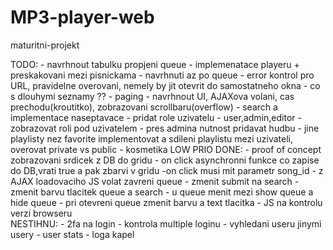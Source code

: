 # MP3-player-web
 maturitni-projekt

 TODO:
    - navrhnout tabulku propjeni queue
        - implemenatace playeru + preskakovani mezi pisnickama - navrhnuti az po queue
    - error kontrol pro URL, pravidelne overovani, nemely by jit otevrit do samostatneho okna
    - co s dlouhymi seznamy ?? - paging
    - navrhnout UI, AJAXova volani, cas prechodu(kroutitko), zobrazovani scrollbaru(overflow)
    - search a implementace naseptavace
    - pridat role uzivatelu - user,admin,editor - zobrazovat roli pod uzivatelem
                                                - pres admina nutnost pridavat hudbu
    - jine playlisty nez favorite implementovat a sdileni playlistu mezi uzivateli, overovat private vs public
    - kosmetika LOW PRIO
DONE:
    - proof of concept zobrazovani srdicek z DB do gridu
    - on click asynchronni funkce co zapise do DB,vrati true a pak zbarvi v gridu
        -on click musi mit parametr song_id
    - z AJAX loadovaciho JS volat zavreni queue 
    - zmenit submit na search
    - zmenit barvu tlacitek queue a search
    - u queue menit mezi show queue a hide queue
    - pri otevreni queue zmenit barvu a text tlacitka
    - JS na kontrolu verzi browseru   
NESTIHNU:
    - 2fa na login
    - kontrola multiple loginu
    - vyhledani useru jinymi usery
    - user stats
    - loga kapel

